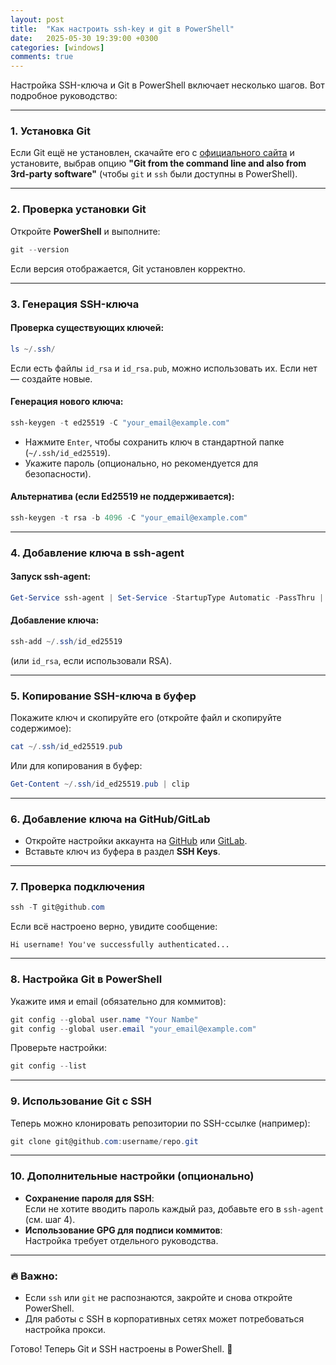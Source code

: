 ```yaml
---
layout: post
title:  "Как настроить ssh-key и git в PowerShell"
date:   2025-05-30 19:39:00 +0300
categories: [windows]
comments: true
---
```

Настройка SSH-ключа и Git в PowerShell включает несколько шагов. Вот подробное руководство:

---

### 1. **Установка Git**
Если Git ещё не установлен, скачайте его с [официального сайта](https://git-scm.com/) и установите, выбрав опцию **"Git from the command line and also from 3rd-party software"** (чтобы `git` и `ssh` были доступны в PowerShell).

---

### 2. **Проверка установки Git**
Откройте **PowerShell** и выполните:
```powershell
git --version
```
Если версия отображается, Git установлен корректно.

---

### 3. **Генерация SSH-ключа**
#### Проверка существующих ключей:
```powershell
ls ~/.ssh/
```
Если есть файлы `id_rsa` и `id_rsa.pub`, можно использовать их. Если нет — создайте новые.

#### Генерация нового ключа:
```powershell
ssh-keygen -t ed25519 -C "your_email@example.com"
```
- Нажмите `Enter`, чтобы сохранить ключ в стандартной папке (`~/.ssh/id_ed25519`).
- Укажите пароль (опционально, но рекомендуется для безопасности).

#### Альтернатива (если Ed25519 не поддерживается):
```powershell
ssh-keygen -t rsa -b 4096 -C "your_email@example.com"
```

---

### 4. **Добавление ключа в ssh-agent**
#### Запуск ssh-agent:
```powershell
Get-Service ssh-agent | Set-Service -StartupType Automatic -PassThru | Start-Service
```
#### Добавление ключа:
```powershell
ssh-add ~/.ssh/id_ed25519
```
(или `id_rsa`, если использовали RSA).

---

### 5. **Копирование SSH-ключа в буфер**
Покажите ключ и скопируйте его (откройте файл и скопируйте содержимое):
```powershell
cat ~/.ssh/id_ed25519.pub
```
Или для копирования в буфер:
```powershell
Get-Content ~/.ssh/id_ed25519.pub | clip
```

---

### 6. **Добавление ключа на GitHub/GitLab**
- Откройте настройки аккаунта на [GitHub](https://github.com/settings/keys) или [GitLab](https://gitlab.com/-/profile/keys).
- Вставьте ключ из буфера в раздел **SSH Keys**.

---

### 7. **Проверка подключения**
```powershell
ssh -T git@github.com
```
Если всё настроено верно, увидите сообщение:
```
Hi username! You've successfully authenticated...
```

---

### 8. **Настройка Git в PowerShell**
Укажите имя и email (обязательно для коммитов):
```powershell
git config --global user.name "Your Nambe"
git config --global user.email "your_email@example.com"
```
Проверьте настройки:
```powershell
git config --list
```

---

### 9. **Использование Git с SSH**
Теперь можно клонировать репозитории по SSH-ссылке (например):
```powershell
git clone git@github.com:username/repo.git
```

---

### 10. **Дополнительные настройки (опционально)**
- **Сохранение пароля для SSH**:  
  Если не хотите вводить пароль каждый раз, добавьте его в `ssh-agent` (см. шаг 4).
- **Использование GPG для подписи коммитов**:  
  Настройка требует отдельного руководства.

---

### 🔥 Важно:
- Если `ssh` или `git` не распознаются, закройте и снова откройте PowerShell.
- Для работы с SSH в корпоративных сетях может потребоваться настройка прокси.

Готово! Теперь Git и SSH настроены в PowerShell. 🚀